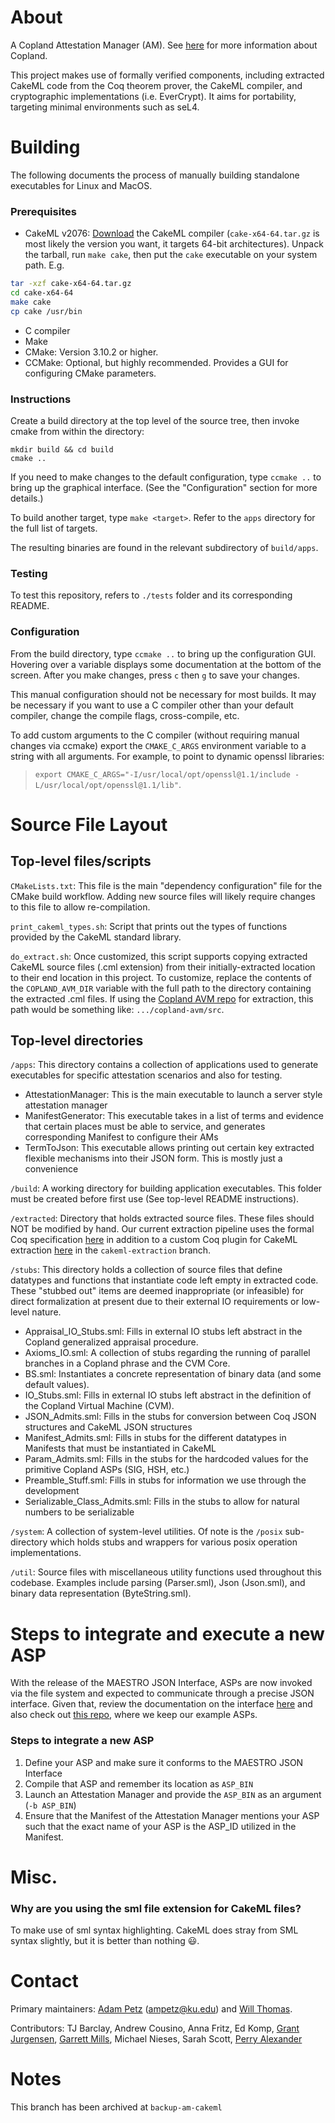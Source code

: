 # About
A Copland Attestation Manager (AM). See [here](https://ku-sldg.github.io/copland/) for more information about Copland.

This project makes use of formally verified components, including extracted CakeML code from the Coq theorem prover,  the CakeML compiler, and cryptographic implementations (i.e. EverCrypt). It aims for portability, targeting minimal environments such as seL4.

# Building

The following documents the process of manually building standalone executables for Linux and MacOS.

### Prerequisites
- CakeML v2076: [Download](https://github.com/CakeML/cakeml/releases/tag/v2076) the CakeML compiler (`cake-x64-64.tar.gz` is most likely the version you want, it targets 64-bit architectures). Unpack the tarball, run `make cake`, then put the `cake` executable on your system path. E.g.
```sh
tar -xzf cake-x64-64.tar.gz
cd cake-x64-64
make cake 
cp cake /usr/bin
```
- C compiler
- Make
- CMake: Version 3.10.2 or higher.
- CCMake: Optional, but highly recommended. Provides a GUI for configuring CMake parameters.

### Instructions
Create a build directory at the top level of the source tree, then invoke cmake from within the directory:

    mkdir build && cd build
    cmake ..

If you need to make changes to the default configuration, type `ccmake ..` to bring up the graphical interface. (See the "Configuration" section for more details.)

To build another target, type `make <target>`. Refer to the `apps` directory for the full list of targets.

The resulting binaries are found in the relevant subdirectory of `build/apps`.

### Testing 
To test this repository, refers to `./tests` folder and its corresponding README.

### Configuration
From the build directory, type `ccmake ..` to bring up the configuration GUI. Hovering over a variable displays some documentation at the bottom of the screen. After you make changes, press `c` then `g` to save your changes.

This manual configuration should not be necessary for most builds. It may be necessary if you want to use a C compiler other than your default compiler, change the compile flags, cross-compile, etc.

To add custom arguments to the C compiler (without requiring manual changes via ccmake) export the `CMAKE_C_ARGS` environment variable to a string with all arguments.  For example, to point to dynamic openssl libraries:  
>`export CMAKE_C_ARGS="-I/usr/local/opt/openssl@1.1/include -L/usr/local/opt/openssl@1.1/lib"`.

# Source File Layout

## Top-level files/scripts

`CMakeLists.txt`:  This file is the main "dependency configuration" file for the CMake build workflow.  Adding new source files will likely require changes to this file to allow re-compilation.

`print_cakeml_types.sh`:  Script that prints out the types of functions provided by the CakeML standard library.

`do_extract.sh`:  Once customized, this script supports copying extracted CakeML source files (.cml extension) from their initially-extracted location to their end location in this project.  To customize, replace the contents of the `COPLAND_AVM_DIR` variable with the full path to the directory containing the extracted .cml files.  If using the [Copland AVM repo](https://github.com/ku-sldg/copland-avm) for extraction, this path would be something like:  `.../copland-avm/src`.

## Top-level directories

`/apps`:  This directory contains a collection of applications used to generate executables for specific attestation scenarios and also for testing.
* AttestationManager: This is the main executable to launch a server style attestation manager
* ManifestGenerator: This executable takes in a list of terms and evidence that certain places must be able to service, and generates corresponding Manifest to configure their AMs
* TermToJson: This executable allows printing out certain key extracted flexible mechanisms into their JSON form. This is mostly just a convenience

`/build`:  A working directory for building application executables.  This folder must be created before first use (See top-level README instructions).

`/extracted`:  Directory that holds extracted source files.  These files should NOT be modified by hand.  Our current extraction pipeline uses the formal Coq specification [here](https://github.com/ku-sldg/copland-avm) in addition to a custom Coq plugin for CakeML extraction [here](https://github.com/ku-sldg/coq)
in the `cakeml-extraction` branch.

`/stubs`:  This directory holds a collection of source files that define datatypes and functions that instantiate code left empty in extracted code.  These "stubbed out" items are deemed inappropriate (or infeasible) for direct formalization at present due to their external IO requirements or low-level nature.
* Appraisal_IO_Stubs.sml:  Fills in external IO stubs left abstract in the Copland generalized appraisal procedure.
* Axioms_IO.sml: A collection of stubs regarding the running of parallel branches in a Copland phrase and the CVM Core.
* BS.sml:  Instantiates a concrete representation of binary data (and some default values).
* IO_Stubs.sml:  Fills in external IO stubs left abstract in the definition of the Copland Virtual Machine (CVM).
* JSON_Admits.sml: Fills in the stubs for conversion between Coq JSON structures and CakeML JSON structures
* Manifest_Admits.sml: Fills in stubs for the different datatypes in Manifests that must be instantiated in CakeML
* Param_Admits.sml: Fills in the stubs for the hardcoded values for the primitive Copland ASPs (SIG, HSH, etc.)
* Preamble_Stuff.sml: Fills in stubs for information we use through the development
* Serializable_Class_Admits.sml: Fills in the stubs to allow for natural numbers to be serializable


`/system`:  A collection of system-level utilities. Of note is the `/posix` sub-directory which holds stubs and wrappers for various posix operation implementations.


`/util`:  Source files with miscellaneous utility functions used throughout this codebase.  Examples include parsing (Parser.sml), Json (Json.sml), and binary data representation (ByteString.sml).


# Steps to integrate and execute a new ASP

With the release of the MAESTRO JSON Interface, ASPs are now invoked via the file system and expected to communicate through a precise JSON interface.
Given that, review the documentation on the interface [here](https://github.com/ku-sldg/copland-avm/wiki/Attestation-Manager-Interfaces) and also check out [this repo](https://github.com/ku-sldg/asp-libs), where we keep our example ASPs.

### Steps to integrate a new ASP
1. Define your ASP and make sure it conforms to the MAESTRO JSON Interface
1. Compile that ASP and remember its location as `ASP_BIN`
1. Launch an Attestation Manager and provide the `ASP_BIN` as an argument (`-b ASP_BIN`)
1. Ensure that the Manifest of the Attestation Manager mentions your ASP such that the exact name of your ASP is the ASP_ID utilized in the Manifest.

# Misc.

### Why are you using the sml file extension for CakeML files?
To make use of sml syntax highlighting. CakeML does stray from SML syntax slightly, but it is better than nothing 😃.

# Contact
Primary maintainers:  [Adam Petz](https://ampetz.github.io/) (ampetz@ku.edu) and [Will Thomas](https://github.com/Durbatuluk1701).

Contributors:  TJ Barclay, Andrew Cousino, Anna Fritz, Ed Komp, [Grant Jurgensen](https://grant.jurgensen.dev/), [Garrett Mills](https://garrettmills.dev/), Michael Nieses, Sarah Scott, [Perry Alexander](https://perry.alexander.name/)

# Notes
This branch has been archived at `backup-am-cakeml`
